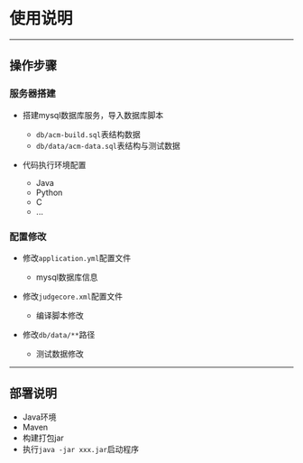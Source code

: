 # 使用说明

---
## 操作步骤

### 服务器搭建
- 搭建mysql数据库服务，导入数据库脚本
    - `db/acm-build.sql`表结构数据
    - `db/data/acm-data.sql`表结构与测试数据
    
- 代码执行环境配置
    - Java
    - Python
    - C
    - ...
    
### 配置修改
- 修改`application.yml`配置文件
    - mysql数据库信息
    
- 修改`judgecore.xml`配置文件
    - 编译脚本修改

- 修改`db/data/**`路径
    - 测试数据修改

---
## 部署说明
- Java环境
- Maven
- 构建打包jar
- 执行`java -jar xxx.jar`启动程序